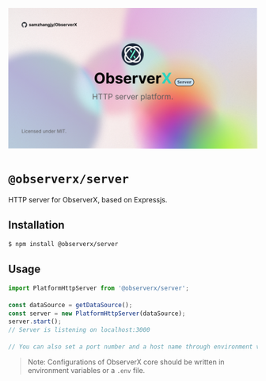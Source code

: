 ![banner](../../assets/platform-server.jpg)

# `@observerx/server`

HTTP server for ObserverX, based on Expressjs.

## Installation

```bash
$ npm install @observerx/server
```

## Usage

```js
import PlatformHttpServer from '@observerx/server';

const dataSource = getDataSource();
const server = new PlatformHttpServer(dataSource);
server.start();
// Server is listening on localhost:3000

// You can also set a port number and a host name through environment variables
```

> Note: Configurations of ObserverX core should be written in environment variables or a `.env` file.
